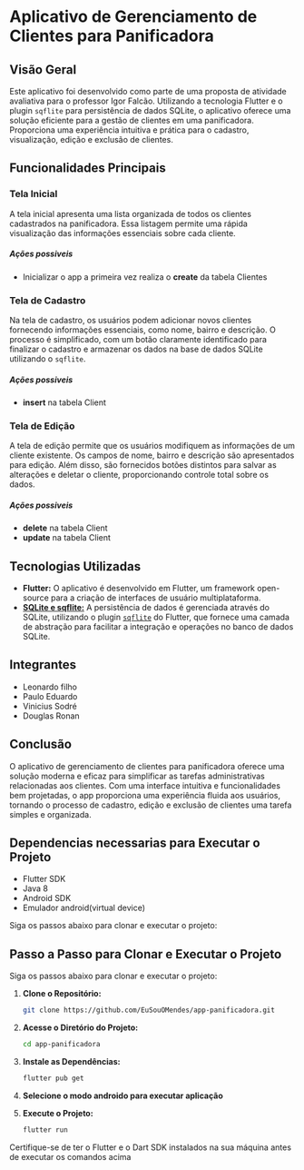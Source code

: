 # Aplicativo de Gerenciamento de Clientes para Panificadora

## Visão Geral

Este aplicativo foi desenvolvido como parte de uma proposta de atividade avaliativa para o professor Igor Falcão. Utilizando a tecnologia Flutter e o plugin `sqflite` para persistência de dados SQLite, o aplicativo oferece uma solução eficiente para a gestão de clientes em uma panificadora. Proporciona uma experiência intuitiva e prática para o cadastro, visualização, edição e exclusão de clientes.

## Funcionalidades Principais

### Tela Inicial

A tela inicial apresenta uma lista organizada de todos os clientes cadastrados na panificadora. Essa listagem permite uma rápida visualização das informações essenciais sobre cada cliente.

##### Ações possiveis

- Inicializar o app a primeira vez realiza o **create** da tabela Clientes

### Tela de Cadastro

Na tela de cadastro, os usuários podem adicionar novos clientes fornecendo informações essenciais, como nome, bairro e descrição. O processo é simplificado, com um botão claramente identificado para finalizar o cadastro e armazenar os dados na base de dados SQLite utilizando o `sqflite`.

##### Ações possiveis

- **insert** na tabela Client

### Tela de Edição

A tela de edição permite que os usuários modifiquem as informações de um cliente existente. Os campos de nome, bairro e descrição são apresentados para edição. Além disso, são fornecidos botões distintos para salvar as alterações e deletar o cliente, proporcionando controle total sobre os dados.

##### Ações possiveis

- **delete** na tabela Client
- **update** na tabela Client

## Tecnologias Utilizadas

- **Flutter:** O aplicativo é desenvolvido em Flutter, um framework open-source para a criação de interfaces de usuário multiplataforma.
- [**SQLite e sqflite:**](https://pub.dev/packages/sqflite/install) A persistência de dados é gerenciada através do SQLite, utilizando o plugin [`sqflite`](https://pub.dev/packages/sqflite/install) do Flutter, que fornece uma camada de abstração para facilitar a integração e operações no banco de dados SQLite.

## Integrantes

- Leonardo filho
- Paulo Eduardo
- Vinicius Sodré
- Douglas Ronan

## Conclusão

O aplicativo de gerenciamento de clientes para panificadora oferece uma solução moderna e eficaz para simplificar as tarefas administrativas relacionadas aos clientes. Com uma interface intuitiva e funcionalidades bem projetadas, o app proporciona uma experiência fluida aos usuários, tornando o processo de cadastro, edição e exclusão de clientes uma tarefa simples e organizada.

## Dependencias necessarias para Executar o Projeto

- Flutter SDK
- Java 8
- Android SDK
- Emulador android(virtual device)

Siga os passos abaixo para clonar e executar o projeto:

## Passo a Passo para Clonar e Executar o Projeto

Siga os passos abaixo para clonar e executar o projeto:

1. **Clone o Repositório:**

   ```bash
   git clone https://github.com/EuSouOMendes/app-panificadora.git

   ```

2. **Acesse o Diretório do Projeto:**

   ```Bash
   cd app-panificadora
   ```

3. **Instale as Dependências:**

   ```Bash
   flutter pub get
   ```

4. **Selecione o modo androido para executar aplicação**

5. **Execute o Projeto:**

   ```Bash
   flutter run
   ```

Certifique-se de ter o Flutter e o Dart SDK instalados na sua máquina antes de executar os comandos acima
